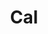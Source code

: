 ---
draft: false
title: Cal
content:
  id: cal
  name: Cal
  website: https://cal.com/
  short_description: Calendly alternative Cal.com, is the event-juggling scheduler for everyone. Focus on meetings, not making meetings. Free for individuals.
---